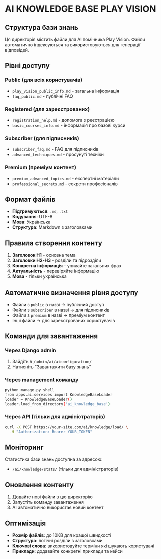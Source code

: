 # AI KNOWLEDGE BASE PLAY VISION

## Структура бази знань

Ця директорія містить файли для AI помічника Play Vision. Файли автоматично індексуються та використовуються для генерації відповідей.

## Рівні доступу

### Public (для всіх користувачів)
- `play_vision_public_info.md` - загальна інформація
- `faq_public.md` - публічні FAQ

### Registered (для зареєстрованих)
- `registration_help.md` - допомога з реєстрацією
- `basic_courses_info.md` - інформація про базові курси

### Subscriber (для підписників)
- `subscriber_faq.md` - FAQ для підписників
- `advanced_techniques.md` - просунуті техніки

### Premium (преміум контент)
- `premium_advanced_topics.md` - експертні матеріали
- `professional_secrets.md` - секрети професіоналів

## Формат файлів

- **Підтримуються**: `.md`, `.txt`
- **Кодування**: UTF-8
- **Мова**: Українська
- **Структура**: Markdown з заголовками

## Правила створення контенту

1. **Заголовок H1** - основна тема
2. **Заголовки H2-H3** - розділи та підрозділи
3. **Конкретна інформація** - уникайте загальних фраз
4. **Актуальність** - перевіряйте інформацію
5. **Мова** - тільки українська

## Автоматичне визначення рівня доступу

- Файли з `public` в назві → публічний доступ
- Файли з `subscriber` в назві → для підписників
- Файли з `premium` в назві → преміум контент
- Інші файли → для зареєстрованих користувачів

## Команди для завантаження

### Через Django admin
1. Зайдіть в `/admin/ai/aiconfiguration/`
2. Натисніть "Завантажити базу знань"

### Через management команду
```bash
python manage.py shell
from apps.ai.services import KnowledgeBaseLoader
loader = KnowledgeBaseLoader()
loader.load_from_directory('ai_knowledge_base')
```

### Через API (тільки для адміністраторів)
```bash
curl -X POST https://your-site.com/ai/knowledge/load/ \
  -H "Authorization: Bearer YOUR_TOKEN"
```

## Моніторинг

Статистика бази знань доступна за адресою:
- `/ai/knowledge/stats/` (тільки для адміністраторів)

## Оновлення контенту

1. Додайте нові файли в цю директорію
2. Запустіть команду завантаження
3. AI автоматично використає новий контент

## Оптимізація

- **Розмір файлів**: до 10KB для кращої швидкості
- **Структура**: логічні розділи з заголовками
- **Ключові слова**: використовуйте терміни які шукають користувачі
- **Приклади**: додавайте конкретні приклади та кейси
